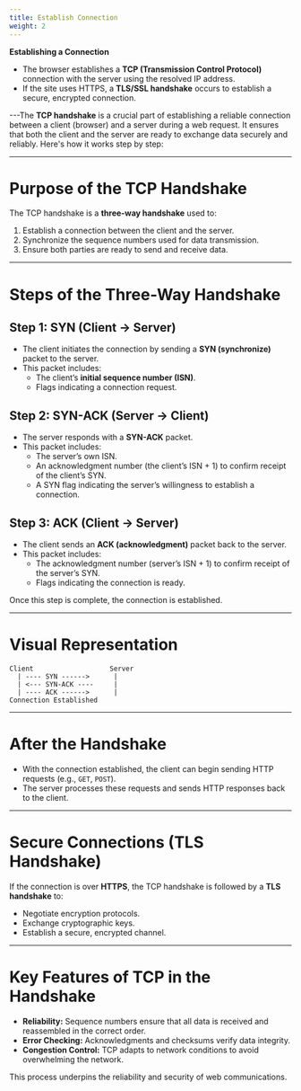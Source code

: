 ```yaml
---
title: Establish Connection
weight: 2
---
```



**Establishing a Connection**
- The browser establishes a **TCP (Transmission Control Protocol)** connection with the server using the resolved IP address.
- If the site uses HTTPS, a **TLS/SSL handshake** occurs to establish a secure, encrypted connection.

---The **TCP handshake** is a crucial part of establishing a reliable connection between a client (browser) and a server during a web request. It ensures that both the client and the server are ready to exchange data securely and reliably. Here's how it works step by step:

---

# Purpose of the TCP Handshake
The TCP handshake is a **three-way handshake** used to:
1. Establish a connection between the client and the server.
2. Synchronize the sequence numbers used for data transmission.
3. Ensure both parties are ready to send and receive data.

---

# Steps of the Three-Way Handshake
## **Step 1: SYN (Client → Server)**
- The client initiates the connection by sending a **SYN (synchronize)** packet to the server.
- This packet includes:
  - The client’s **initial sequence number (ISN)**.
  - Flags indicating a connection request.

## **Step 2: SYN-ACK (Server → Client)**
- The server responds with a **SYN-ACK** packet.
- This packet includes:
  - The server’s own ISN.
  - An acknowledgment number (the client’s ISN + 1) to confirm receipt of the client’s SYN.
  - A SYN flag indicating the server’s willingness to establish a connection.

## **Step 3: ACK (Client → Server)**
- The client sends an **ACK (acknowledgment)** packet back to the server.
- This packet includes:
  - The acknowledgment number (server’s ISN + 1) to confirm receipt of the server’s SYN.
  - Flags indicating the connection is ready.

Once this step is complete, the connection is established.

---

# Visual Representation
```
Client                   Server
  | ---- SYN ------>      |
  | <--- SYN-ACK ----     |
  | ---- ACK ------>      |
Connection Established
```

---

# After the Handshake
- With the connection established, the client can begin sending HTTP requests (e.g., `GET`, `POST`).
- The server processes these requests and sends HTTP responses back to the client.

---

# Secure Connections (TLS Handshake)
If the connection is over **HTTPS**, the TCP handshake is followed by a **TLS handshake** to:
- Negotiate encryption protocols.
- Exchange cryptographic keys.
- Establish a secure, encrypted channel.

---

# Key Features of TCP in the Handshake
- **Reliability:** Sequence numbers ensure that all data is received and reassembled in the correct order.
- **Error Checking:** Acknowledgments and checksums verify data integrity.
- **Congestion Control:** TCP adapts to network conditions to avoid overwhelming the network.

This process underpins the reliability and security of web communications.

